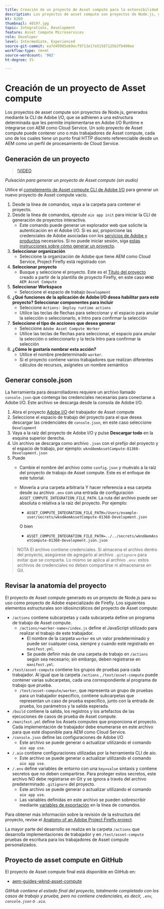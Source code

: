 ```yaml
---
title: Creación de un proyecto de Asset compute para la extensibilidad del Asset compute
description: Los proyectos de asset compute son proyectos de Node.js, generados mediante la CLI de Adobe I/O, que se adhieren a una estructura determinada que les permite implementarse en Adobe I/O Runtime e integrarse con AEM como Cloud Service.
kt: 6269
thumbnail: 40197.jpg
topic: Integrations, Development
feature: Asset Compute Microservices
role: Developer
level: Intermediate, Experienced
source-git-commit: ea7d49985e69ecf9713e17e51587125b3fb400ee
workflow-type: tm+mt
source-wordcount: '902'
ht-degree: 1%

---
```



# Creación de un proyecto de Asset compute

Los proyectos de asset compute son proyectos de Node.js, generados mediante la CLI de Adobe I/O, que se adhieren a una estructura determinada que les permite implementarse en Adobe I/O Runtime e integrarse con AEM como Cloud Service. Un solo proyecto de Asset compute puede contener uno o más trabajadores de Asset compute, cada uno de los cuales tiene un punto final HTTP discreto referenciable desde un AEM como un perfil de procesamiento de Cloud Service.

## Generación de un proyecto

>[!VIDEO](https://video.tv.adobe.com/v/40197/?quality=12&learn=on)

_Pulsación para generar un proyecto de Asset compute (sin audio)_

Utilice el [complemento de Asset compute CLI de Adobe I/O](../set-up/development-environment.md#aio-cli) para generar un nuevo proyecto de Asset compute vacío.

1. Desde la línea de comandos, vaya a la carpeta para contener el proyecto.
1. Desde la línea de comandos, ejecute `aio app init` para iniciar la CLI de generación de proyectos interactiva.
   + Este comando puede generar un explorador web que solicite la autenticación en el Adobe I/O. Si es así, proporcione las credenciales de Adobe asociadas con los [servicios de Adobe y productos](../set-up/accounts-and-services.md) necesarios. Si no puede iniciar sesión, siga [estas instrucciones sobre cómo generar un proyecto](https://www.adobe.io/project-firefly/docs/getting_started/first_app/#42-developer-is-not-logged-in-as-enterprise-organization-user).
1. __Seleccionar organización__
   + Seleccione la organización de Adobe que tiene AEM como Cloud Service, Project Firefly está registrado con
1. __Seleccionar proyecto__
   + Busque y seleccione el proyecto. Este es el [Título del proyecto](../set-up/firefly.md) creado a partir de la plantilla de proyecto Firefly, en este caso `WKND AEM Asset Compute`
1. __Seleccionar Workspace__
   + Seleccione el espacio de trabajo `Development`
1. __¿Qué funciones de la aplicación de Adobe I/O desea habilitar para este proyecto? Seleccionar componentes para incluir__
   + Seleccione `Actions: Deploy runtime actions`
   + Utilice las teclas de flechas para seleccionar y el espacio para anular la selección o seleccionarlo, e Intro para confirmar la selección
1. __Seleccione el tipo de acciones que desea generar__
   + Seleccione `Adobe Asset Compute Worker`
   + Utilice las teclas de flechas para seleccionar, el espacio para anular la selección o seleccionarlo y la tecla Intro para confirmar la selección
1. __¿Cómo le gustaría nombrar esta acción?__
   + Utilice el nombre predeterminado `worker`.
   + Si el proyecto contiene varios trabajadores que realizan diferentes cálculos de recursos, asígneles un nombre semántico

## Generar console.json

La herramienta para desarrolladores requiere un archivo llamado `console.json` que contenga las credenciales necesarias para conectarse a Adobe I/O. Este archivo se descarga desde la consola de Adobe I/O.

1. Abra el proyecto [Adobe I/O](https://console.adobe.io) del trabajador de Asset compute
1. Seleccione el espacio de trabajo del proyecto para el que desea descargar las credenciales de `console.json`, en este caso seleccione `Development`
1. Vaya a la raíz del proyecto de Adobe I/O y pulse __Descargar todo__ en la esquina superior derecha.
1. Un archivo se descarga como archivo `.json` con el prefijo del proyecto y el espacio de trabajo, por ejemplo: `wkndAemAssetCompute-81368-Development.json`
1. Puede
   + Cambie el nombre del archivo como `config.json` y muévalo a la raíz del proyecto de trabajo de Asset compute. Este es el enfoque de este tutorial.
   + Moverla a una carpeta arbitraria Y hacer referencia a esa carpeta desde su archivo `.env` con una entrada de configuración `ASSET_COMPUTE_INTEGRATION_FILE_PATH`. La ruta del archivo puede ser absoluta o relativa a la raíz del proyecto. Por ejemplo:
      + `ASSET_COMPUTE_INTEGRATION_FILE_PATH=/Users/example-user/secrets/wkndAemAssetCompute-81368-Development.json`

      O bien
      + `ASSET_COMPUTE_INTEGRATION_FILE_PATH=../../secrets/wkndAemAssetCompute-81368-Development.json.json`


> NOTA
> El archivo contiene credenciales. Si almacena el archivo dentro del proyecto, asegúrese de agregarlo al archivo `.gitignore` para evitar que se comparta. Lo mismo se aplica al archivo `.env`: estos archivos de credenciales no deben compartirse ni almacenarse en Git.

## Revisar la anatomía del proyecto

El proyecto de Asset compute generado es un proyecto de Node.js para su uso como proyecto de Adobe especializado de Firefly. Los siguientes elementos estructurales son idiosincráticos del proyecto de Asset compute:

+ `/actions` contiene subcarpetas y cada subcarpeta define un programa de trabajo de Asset compute.
   + `/actions/<worker-name>/index.js` define el JavaScript utilizado para realizar el trabajo de este trabajador.
      + El nombre de la carpeta `worker` es un valor predeterminado y puede ser cualquier cosa, siempre y cuando esté registrado en `manifest.yml`.
      + Se puede definir más de una carpeta de trabajo en `/actions` según sea necesario; sin embargo, deben registrarse en `manifest.yml`.
+ `/test/asset-compute` contiene los grupos de pruebas para cada trabajador. Al igual que la carpeta `/actions` , `/test/asset-compute` puede contener varias subcarpetas, cada una correspondiente al programa de trabajo que prueba.
   + `/test/asset-compute/worker`, que representa un grupo de pruebas para un trabajador específico, contiene subcarpetas que representan un caso de prueba específico, junto con la entrada de prueba, los parámetros y la salida esperada.
+ `/build` contiene la salida, los registros y los artefactos de las ejecuciones de casos de prueba de Asset compute.
+ `/manifest.yml` define los Assets computes que proporciona el proyecto. Cada implementación de trabajador debe enumerarse en este archivo para que esté disponible para AEM como Cloud Service.
+ `/console.json` define las configuraciones de Adobe I/O
   + Este archivo se puede generar o actualizar utilizando el comando `aio app use`.
+ `/.aio` contiene configuraciones utilizadas por la herramienta CLI de aio.
   + Este archivo se puede generar o actualizar utilizando el comando `aio app use`.
+ `/.env` define variables de entorno con una  `key=value` sintaxis y contiene secretos que no deben compartirse. Para proteger estos secretos, este archivo NO debe registrarse en Git y se ignora a través del archivo predeterminado `.gitignore` del proyecto.
   + Este archivo se puede generar o actualizar utilizando el comando `aio app use`.
   + Las variables definidas en este archivo se pueden sobrescribir mediante [variables de exportación](../deploy/runtime.md) en la línea de comandos.

Para obtener más información sobre la revisión de la estructura del proyecto, revise el [Anatomy of an Adobe Project Firefly project](https://github.com/AdobeDocs/project-firefly/blob/master/getting_started/first_app.md#5-anatomy-of-a-project-firefly-application).

La mayor parte del desarrollo se realiza en la carpeta `/actions` que desarrolla implementaciones de trabajador y en `/test/asset-compute` pruebas de escritura para los trabajadores de Asset compute personalizados.

## Proyecto de asset compute en GitHub

El proyecto de Asset compute final está disponible en GitHub en:

+ [aem-guides-wknd-asset-compute](https://github.com/adobe/aem-guides-wknd-asset-compute)

_GitHub contiene el estado final del proyecto, totalmente completado con los casos de trabajo y prueba, pero no contiene credenciales, es decir,  `.env`,  `console.json` o  `.aio`._

